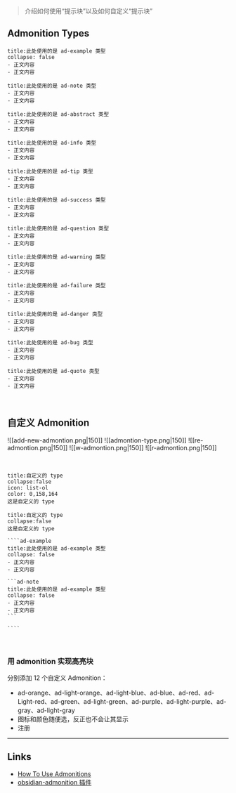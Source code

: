 >介绍如何使用“提示块”以及如何自定义“提示块”
## Admonition Types
```ad-example
title:此处使用的是 ad-example 类型
collapse: false
- 正文内容
- 正文内容
```

```ad-note
title:此处使用的是 ad-note 类型
- 正文内容
- 正文内容
```

```ad-abstract
title:此处使用的是 ad-abstract 类型
- 正文内容
- 正文内容
```

```ad-info
title:此处使用的是 ad-info 类型
- 正文内容
- 正文内容
```

```ad-tip
title:此处使用的是 ad-tip 类型
- 正文内容
- 正文内容
```

```ad-success
title:此处使用的是 ad-success 类型
- 正文内容
- 正文内容
```

```ad-question
title:此处使用的是 ad-question 类型
- 正文内容
- 正文内容
```

```ad-warning
title:此处使用的是 ad-warning 类型
- 正文内容
- 正文内容
```

```ad-failure
title:此处使用的是 ad-failure 类型
- 正文内容
- 正文内容
```

```ad-danger
title:此处使用的是 ad-danger 类型
- 正文内容
- 正文内容
```

```ad-bug
title:此处使用的是 ad-bug 类型
- 正文内容
- 正文内容
```

```ad-quote
title:此处使用的是 ad-quote 类型
- 正文内容
- 正文内容
```

</br>

## 自定义 Admonition
![[add-new-admontion.png|150]] ![[admontion-type.png|150]] ![[re-admontion.png|150]] ![[w-admontion.png|150]] ![[r-admontion.png|150]]

</br>

```ad-mypurple
title:自定义的 type
collapse:false
icon: list-ol
color: 0,158,164
这是自定义的 type
```

`````ad-mypurple
title:自定义的 type
collapse:false
这是自定义的 type

````ad-example
title:此处使用的是 ad-example 类型
collapse: false
- 正文内容
- 正文内容

```ad-note
title:此处使用的是 ad-example 类型
collapse: false
- 正文内容
- 正文内容
```

````

`````
</br>

### 用 admonition 实现高亮块
分别添加 12 个自定义 Admonition：
- ad-orange、ad-light-orange、ad-light-blue、ad-blue、ad-red、ad-Light-red、ad-green、ad-light-green、ad-purple、ad-light-purple、ad-gray、ad-light-gray
- 图标和颜色随便选，反正也不会让其显示
- 注册

---
## Links
- [How To Use Admonitions](https://squidfunk.github.io/mkdocs-material/reference/admonitions/)
- [obsidian-admonition 插件](https://github.com/valentine195/obsidian-admonition)
